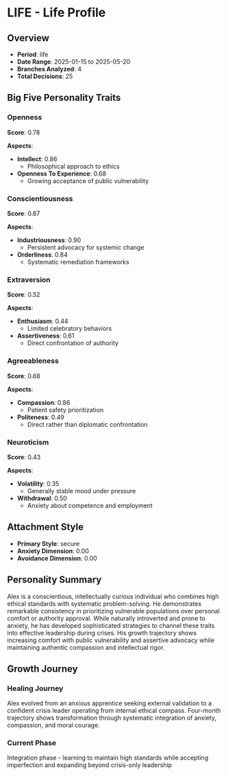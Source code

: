 # LIFE - Life Profile

## Overview

- **Period**: life
- **Date Range**: 2025-01-15 to 2025-05-20
- **Branches Analyzed**: 4
- **Total Decisions**: 25

## Big Five Personality Traits

### Openness
**Score**: 0.78

**Aspects**:

- **Intellect**: 0.86
  - Philosophical approach to ethics
- **Openness To Experience**: 0.68
  - Growing acceptance of public vulnerability

### Conscientiousness
**Score**: 0.87

**Aspects**:

- **Industriousness**: 0.90
  - Persistent advocacy for systemic change
- **Orderliness**: 0.84
  - Systematic remediation frameworks

### Extraversion
**Score**: 0.52

**Aspects**:

- **Enthusiasm**: 0.44
  - Limited celebratory behaviors
- **Assertiveness**: 0.61
  - Direct confrontation of authority

### Agreeableness
**Score**: 0.68

**Aspects**:

- **Compassion**: 0.86
  - Patient safety prioritization
- **Politeness**: 0.49
  - Direct rather than diplomatic confrontation

### Neuroticism
**Score**: 0.43

**Aspects**:

- **Volatility**: 0.35
  - Generally stable mood under pressure
- **Withdrawal**: 0.50
  - Anxiety about competence and employment

## Attachment Style

- **Primary Style**: secure
- **Anxiety Dimension**: 0.00
- **Avoidance Dimension**: 0.00

## Personality Summary

Alex is a conscientious, intellectually curious individual who combines high ethical standards with systematic problem-solving. He demonstrates remarkable consistency in prioritizing vulnerable populations over personal comfort or authority approval. While naturally introverted and prone to anxiety, he has developed sophisticated strategies to channel these traits into effective leadership during crises. His growth trajectory shows increasing comfort with public vulnerability and assertive advocacy while maintaining authentic compassion and intellectual rigor.

## Growth Journey

### Healing Journey
Alex evolved from an anxious apprentice seeking external validation to a confident crisis leader operating from internal ethical compass. Four-month trajectory shows transformation through systematic integration of anxiety, compassion, and moral courage.

### Current Phase
Integration phase - learning to maintain high standards while accepting imperfection and expanding beyond crisis-only leadership

